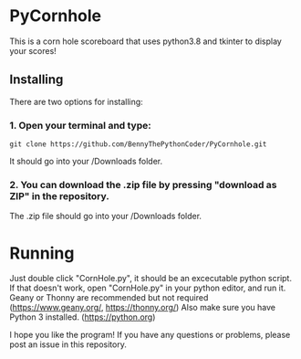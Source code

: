 # PyCornhole
This is a corn hole scoreboard that uses python3.8 and tkinter to display your scores!
## Installing
There are two options for installing:
### 1. Open your terminal and type:
```
git clone https://github.com/BennyThePythonCoder/PyCornhole.git
```
It should go into your /Downloads folder.

### 2. You can download the .zip file by pressing "download as ZIP" in the repository.
The .zip file should go into your /Downloads folder.

# Running
Just double click "CornHole.py", it should be an excecutable python script.
If that doesn't work, open "CornHole.py" in your python editor, and run it. Geany or Thonny are recommended but not required (https://www.geany.org/, https://thonny.org/) Also make sure you have Python 3 installed. (https://python.org)

I hope you like the program! If you have any questions or problems, please post an issue in this repository.

